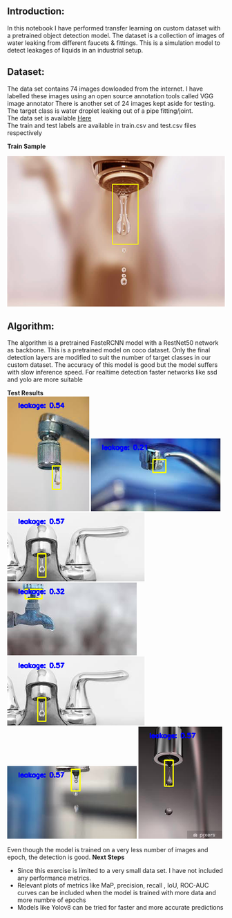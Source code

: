 ## Introduction:       
In this notebook I have performed transfer learning on custom dataset with a pretrained object detection model. The dataset is a collection of images of water leaking from different faucets & fittings. This is a simulation model to detect leakages of liquids in an industrial setup.   
## Dataset:   
The data set contains 74 images dowloaded from the internet. I have labelled these images using an open source annotation tools called VGG image annotator 
There is another set of 24 images kept aside for testing. The target class is water droplet leaking out of a pipe fitting/joint.   
The data set is available [Here](https://drive.google.com/drive/folders/1fx7FTiTXmBxInhokokyc5G9oG6wurfaN?usp=share_link)     
The train and test labels are available in train.csv and test.csv files respectively
   
**Train Sample**    
   
![train sample](img/train_sample.png)

## Algorithm:
The algorithm is a pretrained FasteRCNN model with a RestNet50 network as backbone. This is a pretrained model on coco dataset. Only the final detection layers are modified to suit the number of target classes in our custom dataset. The accuracy of this model is good but the model suffers with slow inference speed. For realtime detection faster networks like ssd and yolo are more suitable 


**Test Results**   
![test results](img/test_1.png)
![test results](img/test_2.png)
![test results](img/test_3.png)
![test results](img/test_4.png)
![test results](img/test_5.png)
![test results](img/test_6.png)
![test results](img/test_7.png)

Even though the model is trained on a very less number of images and epoch, the detection is good.
**Next Steps**   
* Since this exercise is limited to a very small data set. I have not included any performance metrics.     
* Relevant plots of metrics like MaP, precision, recall , IoU, ROC-AUC curves can be included when the model is trained with more data and more numbre of epochs    
* Models like Yolov8 can be tried for faster and more accurate predictions   
